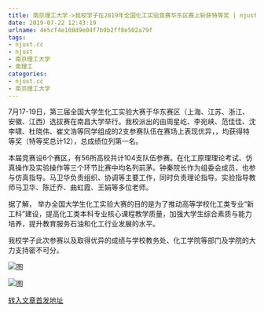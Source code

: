```yaml
---
title: 南京理工大学->我校学子在2019年全国化工实验竞赛华东区赛上斩获特等奖 | njust.cc
date: 2019-07-22 12:43:19
urlname: 4e5cf4e108d9e04f7b9b2ff8e502a79f
tags: 
- njust.cc
- njust
- 南京理工大学
- 南理工
categories:
- njust.cc
- 南京理工大学
---
```



7月17-19日，第三届全国大学生化工实验大赛于华东赛区（上海、江苏、浙江、安徽、江西）选拔赛在南昌大学举行。我校派出的由周星屹、李宛峡、范佳佳、沈李啸、杜晓伟、崔文浩等同学组成的2支参赛队伍在赛场上表现优异，，均获得特等奖（特等奖总计12），总成绩位列第一名。

本届竞赛设6个赛区，有56所高校共计104支队伍参赛。在化工原理理论考试、仿真操作及实验操作等三个环节比赛中均名列前茅。钟秦院长作为组委会成员，也参与仿真指导。马卫华负责组织、协调等主要工作，同时负责理论指导。实验指导教师马卫华、陈迁乔、曲虹霞、王娟等多位老师。

据了解， 举办全国大学生化工实验大赛的目的是为了推动高等学校化工类专业“新工科”建设，提高化工类本科专业核心课程教学质量，加强大学生综合素质与能力培养，提升教育服务石油和化工行业发展的水平。

我校学子此次参赛以及取得优异的成绩与学校教务处、化工学院等部门及学院的大力支持密不可分。



![图](http://zs.njust.edu.cn/_upload/article/images/56/f0/adeecd864ffb9356c7ce26d3dfa9/6fb8585a-bd27-41ac-9901-e8a892948a40.jpg)

![图](http://zs.njust.edu.cn/_upload/article/images/56/f0/adeecd864ffb9356c7ce26d3dfa9/26865464-6679-4102-bc73-20747a9655a4.jpg)

[转入文章首发地址](http://zs.njust.edu.cn/20/b5/c4621a204981/page.htm)